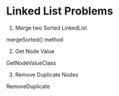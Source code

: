 # Linked List Problems

1. Merge two Sorted LinkedList

mergeSorted() method

2. Get Node Value

GetNodeValueClass

3. Remove Duplicate Nodes

RemoveDuplicate